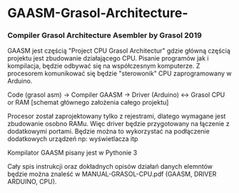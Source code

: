 # GAASM-Grasol-Architecture- 
<h3>Compiler Grasol Architecture Asembler by Grasol 2019</h3>

GAASM jest częścią "Project CPU Grasol Architectur" gdzie główną częścią projektu jest zbudowanie działającego CPU.
Pisanie programów jak i kompilacja, będzie odbywać się na współczesnym komputerze.
Z procesorem komunikować się będzie "sterowonik" CPU zaprogramowany w Arduino. 

<p>Code (grasol asm) -> Compiler GAASM -> Driver (Arduino) <-> Grasol CPU or RAM
[schemat głównego założenia całego projektu]</p>

Procesor został zaprojektowany tylko z rejestrami, dlatego wymagane jest zbudowanie osobno RAMu.
Więc driver będzie przygotowany na łączenie z dodatkowymi portami. Będzie można to wykorzystać na podłączenie dodatkowych urządzeń
np: wyświetlacza itp

Kompilator GAASM pisany jest w Pythonie 3

Cały spis instrukcji oraz dokładnych opisów działań danych elemntów będzie można znaleść w MANUAL-GRASOL-CPU.pdf (GAASM, DRIVER ARDUINO, CPU).

